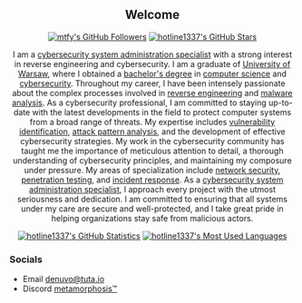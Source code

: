 <p align="center">
	<h2 align="center">Welcome</h2>
	<p align="center"><a href="https://github.com/hotline1337?tab=followers"><img src="https://img.shields.io/github/followers/hotline1337?style=for-the-badge" alt="mtfy's GitHub Followers" title="hotline1337's GitHub Followers"></a> <a href="#"><img src="https://img.shields.io/github/stars/hotline1337?style=for-the-badge" alt="hotline1337's GitHub Stars" title="hotline1337's GitHub Stars"></a>
	</p>
</p>

<p align="center">I am a <a href="https://www.cisa.gov/careers/work-rolessystem-administrator">cybersecurity system administration specialist</a> with a strong interest in reverse engineering and cybersecurity. I am a graduate of <a href="https://www.wikiwand.com/en/articles/University_of_Warsaw">University of Warsaw</a>, where I obtained a <a href="https://www.wikiwand.com/en/articles/Bachelor%27s_degree">bachelor's degree</a> in <a href="https://www.wikiwand.com/en/articles/Computer_science">computer science</a> and <a href="https://www.wikiwand.com/en/articles/Computer_security">cybersecurity</a>. Throughout my career, I have been intensely passionate about the complex processes involved in <a href="https://www.wikiwand.com/en/articles/Reverse_engineering">reverse engineering</a> and <a href="https://www.wikiwand.com/en/articles/Malware_analysis">malware analysis</a>. As a cybersecurity professional, I am committed to staying up-to-date with the latest developments in the field to protect computer systems from a broad range of threats. My expertise includes <a href="https://warditsecurity.com/vulnerability-identification/">vulnerability identification</a>, <a href="https://mediatum.ub.tum.de/doc/1328973/315175372248.pdf">attack pattern analysis</a>, and the development of effective cybersecurity strategies. My work in the cybersecurity community has taught me the importance of meticulous attention to detail, a thorough understanding of cybersecurity principles, and maintaining my composure under pressure. My areas of specialization include <a href="https://www.wikiwand.com/en/articles/Network_security">network security</a>, <a href="https://www.wikiwand.com/en/articles/Penetration_test">penetration testing</a>, and <a href="https://www.wikiwand.com/en/articles/Incident_management">incident response</a>. As a <a href="https://www.cisa.gov/careers/work-rolessystem-administrator">cybersecurity system administration specialist</a>, I approach every project with the utmost seriousness and dedication. I am committed to ensuring that all systems under my care are secure and well-protected, and I take great pride in helping organizations stay safe from malicious actors.

<p align="center">
	<a href="https://github.com/hotline1337"><img src="https://github-readme-stats.vercel.app/api?username=hotline1337&theme=tokyonight&hide=prs,issues&count_private=true" title="hotline1337's GitHub Statistics" alt="hotline1337's GitHub Statistics"></a> <a href="https://github.com/hotline1337"><img src="https://github-readme-stats.vercel.app/api/top-langs/?username=hotline1337&&theme=tokyonight&layout=compact" title="hotline1337's Most Used Languages" alt="hotline1337's Most Used Languages"></a>
</p>

<p>
	<h3>Socials</h3>
	<ul>
		<li>Email <a href="mailto:denuvo@tuta.io">denuvo@tuta.io</a></li>
		<li>Discord <a href="https://dsc.gg/shellcode">metamorphosis™</a></li>
	</ul>
</p>
